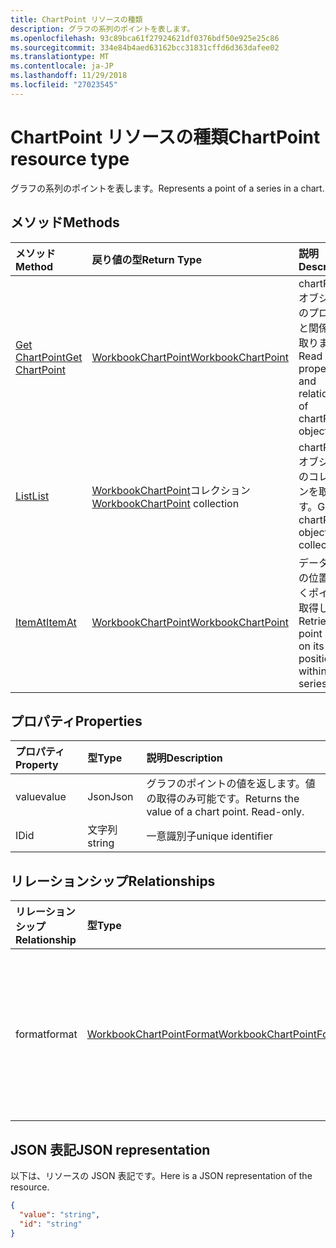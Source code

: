 ```yaml
---
title: ChartPoint リソースの種類
description: グラフの系列のポイントを表します。
ms.openlocfilehash: 93c89bca61f27924621df0376bdf50e925e25c86
ms.sourcegitcommit: 334e84b4aed63162bcc31831cffd6d363dafee02
ms.translationtype: MT
ms.contentlocale: ja-JP
ms.lasthandoff: 11/29/2018
ms.locfileid: "27023545"
---
```

# <a name="chartpoint-resource-type"></a><span data-ttu-id="8247f-103">ChartPoint リソースの種類</span><span class="sxs-lookup"><span data-stu-id="8247f-103">ChartPoint resource type</span></span>

<span data-ttu-id="8247f-104">グラフの系列のポイントを表します。</span><span class="sxs-lookup"><span data-stu-id="8247f-104">Represents a point of a series in a chart.</span></span>


## <a name="methods"></a><span data-ttu-id="8247f-105">メソッド</span><span class="sxs-lookup"><span data-stu-id="8247f-105">Methods</span></span>

| <span data-ttu-id="8247f-106">メソッド</span><span class="sxs-lookup"><span data-stu-id="8247f-106">Method</span></span>           | <span data-ttu-id="8247f-107">戻り値の型</span><span class="sxs-lookup"><span data-stu-id="8247f-107">Return Type</span></span>    |<span data-ttu-id="8247f-108">説明</span><span class="sxs-lookup"><span data-stu-id="8247f-108">Description</span></span>|
|:---------------|:--------|:----------|
|[<span data-ttu-id="8247f-109">Get ChartPoint</span><span class="sxs-lookup"><span data-stu-id="8247f-109">Get ChartPoint</span></span>](../api/chartpoint-get.md) | [<span data-ttu-id="8247f-110">WorkbookChartPoint</span><span class="sxs-lookup"><span data-stu-id="8247f-110">WorkbookChartPoint</span></span>](chartpoint.md) |<span data-ttu-id="8247f-111">chartPoint オブジェクトのプロパティと関係を読み取ります。</span><span class="sxs-lookup"><span data-stu-id="8247f-111">Read properties and relationships of chartPoint object.</span></span>|
|[<span data-ttu-id="8247f-112">List</span><span class="sxs-lookup"><span data-stu-id="8247f-112">List</span></span>](../api/chartpoint-list.md) | <span data-ttu-id="8247f-113">[WorkbookChartPoint](chartpoint.md)コレクション</span><span class="sxs-lookup"><span data-stu-id="8247f-113">[WorkbookChartPoint](chartpoint.md) collection</span></span> |<span data-ttu-id="8247f-114">chartPoint オブジェクトのコレクションを取得します。</span><span class="sxs-lookup"><span data-stu-id="8247f-114">Get chartPoint object collection.</span></span> |
|[<span data-ttu-id="8247f-115">ItemAt</span><span class="sxs-lookup"><span data-stu-id="8247f-115">ItemAt</span></span>](../api/chartpointscollection-itemat.md)|[<span data-ttu-id="8247f-116">WorkbookChartPoint</span><span class="sxs-lookup"><span data-stu-id="8247f-116">WorkbookChartPoint</span></span>](chartpoint.md)|<span data-ttu-id="8247f-117">データ系列内の位置に基づくポイントを取得します。</span><span class="sxs-lookup"><span data-stu-id="8247f-117">Retrieve a point based on its position within the series.</span></span>|

## <a name="properties"></a><span data-ttu-id="8247f-118">プロパティ</span><span class="sxs-lookup"><span data-stu-id="8247f-118">Properties</span></span>
| <span data-ttu-id="8247f-119">プロパティ</span><span class="sxs-lookup"><span data-stu-id="8247f-119">Property</span></span>     | <span data-ttu-id="8247f-120">型</span><span class="sxs-lookup"><span data-stu-id="8247f-120">Type</span></span>   |<span data-ttu-id="8247f-121">説明</span><span class="sxs-lookup"><span data-stu-id="8247f-121">Description</span></span>|
|:---------------|:--------|:----------|
|<span data-ttu-id="8247f-122">value</span><span class="sxs-lookup"><span data-stu-id="8247f-122">value</span></span>|<span data-ttu-id="8247f-123">Json</span><span class="sxs-lookup"><span data-stu-id="8247f-123">Json</span></span>|<span data-ttu-id="8247f-p101">グラフのポイントの値を返します。値の取得のみ可能です。</span><span class="sxs-lookup"><span data-stu-id="8247f-p101">Returns the value of a chart point. Read-only.</span></span>|
|<span data-ttu-id="8247f-126">ID</span><span class="sxs-lookup"><span data-stu-id="8247f-126">id</span></span>|<span data-ttu-id="8247f-127">文字列</span><span class="sxs-lookup"><span data-stu-id="8247f-127">string</span></span>|<span data-ttu-id="8247f-128">一意識別子</span><span class="sxs-lookup"><span data-stu-id="8247f-128">unique identifier</span></span>|

## <a name="relationships"></a><span data-ttu-id="8247f-129">リレーションシップ</span><span class="sxs-lookup"><span data-stu-id="8247f-129">Relationships</span></span>
| <span data-ttu-id="8247f-130">リレーションシップ</span><span class="sxs-lookup"><span data-stu-id="8247f-130">Relationship</span></span> | <span data-ttu-id="8247f-131">型</span><span class="sxs-lookup"><span data-stu-id="8247f-131">Type</span></span>   |<span data-ttu-id="8247f-132">説明</span><span class="sxs-lookup"><span data-stu-id="8247f-132">Description</span></span>|
|:---------------|:--------|:----------|
|<span data-ttu-id="8247f-133">format</span><span class="sxs-lookup"><span data-stu-id="8247f-133">format</span></span>|[<span data-ttu-id="8247f-134">WorkbookChartPointFormat</span><span class="sxs-lookup"><span data-stu-id="8247f-134">WorkbookChartPointFormat</span></span>](chartpointformat.md)|<span data-ttu-id="8247f-p102">グラフのポイントの書式設定プロパティをカプセル化します。値の取得のみ可能です。</span><span class="sxs-lookup"><span data-stu-id="8247f-p102">Encapsulates the format properties chart point. Read-only.</span></span>|

## <a name="json-representation"></a><span data-ttu-id="8247f-137">JSON 表記</span><span class="sxs-lookup"><span data-stu-id="8247f-137">JSON representation</span></span>

<span data-ttu-id="8247f-138">以下は、リソースの JSON 表記です。</span><span class="sxs-lookup"><span data-stu-id="8247f-138">Here is a JSON representation of the resource.</span></span>

<!--{
  "blockType": "resource",
  "optionalProperties": [],
  "keyProperty": "id",
  "baseType": "microsoft.graph.entity",
  "@odata.type": "microsoft.graph.workbookChartPoint"
}-->

```json
{
  "value": "string",
  "id": "string"
}

```

<!-- uuid: 8fcb5dbc-d5aa-4681-8e31-b001d5168d79
2015-10-25 14:57:30 UTC -->
<!-- {
  "type": "#page.annotation",
  "description": "ChartPoint resource",
  "keywords": "",
  "section": "documentation",
  "tocPath": ""
}-->
